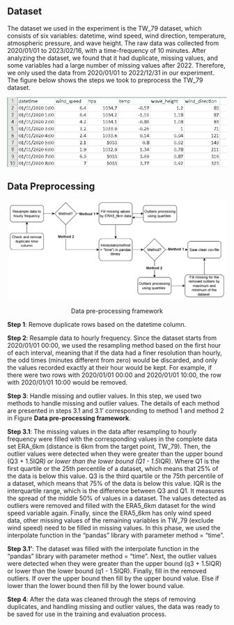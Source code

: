 ## Dataset
The dataset we used in the experiment is the TW_79 dataset, which consists of six variables: datetime, wind speed, wind direction, temperature, atmospheric pressure, and wave height. The raw data was collected from 2020/01/01 to 2023/02/16, with a time-frequency of 10 minutes. After analyzing the dataset, we found that it had duplicate, missing values, and some variables had a large number of missing values after 2022. Therefore, we only used the data from 2020/01/01 to 2022/12/31 in our experiment. The figure below shows the steps we took to preprocess the TW_79 dataset.

![Screenshot](TW79-WindSpeedData.png)

## Data Preprocessing

![Screenshot](PreprocessingFramework.png)

<center>Data pre-processing framework</center>

**Step 1**: Remove duplicate rows based on the datetime column.

**Step 2**: Resample data to hourly frequency. Since the dataset starts from 2020/01/01 00:00, we used the resampling method based on the first hour of each interval, meaning that if the data had a finer resolution than hourly, the odd times (minutes different from zero) would be discarded, and only the values recorded exactly at their hour would be kept. For example, if there were two rows with 2020/01/01 00:00 and 2020/01/01 10:00, the row with 2020/01/01 10:00 would be removed.

**Step 3**: Handle missing and outlier values. In this step, we used two methods to handle missing and outlier values. The details of each method are presented in steps 3.1 and 3.1’ corresponding to method 1 and method 2 in Figure **Data pre-processing framework**.

**Step 3.1**: The missing values in the data after resampling to hourly frequency were filled with the corresponding values in the complete data set ERA_6km (distance is 6km from the target point, TW_79). Then, the outlier values were detected when they were greater than the upper bound (Q3 + 1.5I*QR) or lower than the lower bound (Q1 - 1.5*IQR). Where Q1 is the first quartile or the 25th percentile of a dataset, which means that 25% of the data is below this value. Q3 is the third quartile or the 75th percentile of a dataset, which means that 75% of the data is below this value. IQR is the interquartile range, which is the difference between Q3 and Q1. It measures the spread of the middle 50% of values in a dataset. The values detected as outliers were removed and filled with the ERA5_6km dataset for the wind speed variable again. Finally, since the ERA5_6km has only wind speed data, other missing values of the remaining variables in TW_79 (exclude wind speed) need to be filled in missing values. In this phase, we used the interpolate function in the “pandas” library with parameter method = “time”.

**Step 3.1’**: The dataset was filled with the interpolate function in the “pandas” library with parameter method = “time”. Next, the outlier values were detected when they were greater than the upper bound (q3 + 1.5IQR) or lower than the lower bound (q1 - 1.5IQR). Finally, fill in the removed outliers. If over the upper bound then fill by the upper bound value. Else if lower than the lower bound then fill by the lower bound value.

**Step 4**: After the data was cleaned through the steps of removing duplicates, and handling missing and outlier values, the data was ready to be saved for use in the training and evaluation process.
